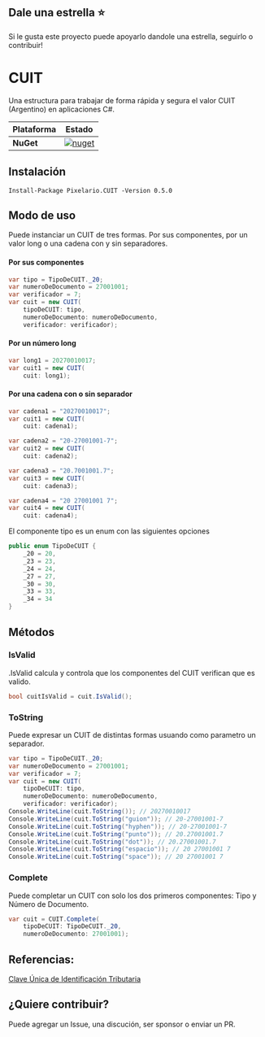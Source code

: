 ## Dale una estrella :star:
Si le gusta este proyecto puede apoyarlo dandole una estrella, seguirlo o contribuir!

# CUIT
Una estructura para trabajar de forma rápida y segura el valor CUIT (Argentino) en aplicaciones C#.

Plataforma | Estado
--- | ---
**NuGet** | [![nuget](https://img.shields.io/nuget/v/Pixelario.CUIT.svg)](https://www.nuget.org/packages/Pixelario.CUIT/)

## Instalación
```
Install-Package Pixelario.CUIT -Version 0.5.0
```

## Modo de uso
Puede instanciar un CUIT de tres formas. Por sus componentes, por un valor long o una cadena con y sin separadores.

#### Por sus componentes
```c#
var tipo = TipoDeCUIT._20;
var numeroDeDocumento = 27001001;
var verificador = 7;
var cuit = new CUIT(
    tipoDeCUIT: tipo, 
    numeroDeDocumento: numeroDeDocumento, 
    verificador: verificador);
```

#### Por un número long
```c#
var long1 = 20270010017;
var cuit1 = new CUIT(
    cuit: long1);
```

#### Por una cadena con o sin separador
```c#
var cadena1 = "20270010017";
var cuit1 = new CUIT(
    cuit: cadena1);

var cadena2 = "20-27001001-7";
var cuit2 = new CUIT(
    cuit: cadena2);

var cadena3 = "20.7001001.7";
var cuit3 = new CUIT(
    cuit: cadena3);

var cadena4 = "20 27001001 7";
var cuit4 = new CUIT(
    cuit: cadena4);
```

El componente tipo es un enum con las siguientes opciones
```c#
public enum TipoDeCUIT {
    _20 = 20,
    _23 = 23,
    _24 = 24,
    _27 = 27,
    _30 = 30,
    _33 = 33,
    _34 = 34
}
```

## Métodos

### IsValid
.IsValid calcula y controla que los componentes del CUIT verifican que es valido.
```c#
bool cuitIsValid = cuit.IsValid();
```

### ToString
Puede expresar un CUIT de distintas formas usuando como parametro un separador.
```c#
var tipo = TipoDeCUIT._20;
var numeroDeDocumento = 27001001;
var verificador = 7;
var cuit = new CUIT(
    tipoDeCUIT: tipo, 
    numeroDeDocumento: numeroDeDocumento, 
    verificador: verificador);
Console.WriteLine(cuit.ToString()); // 20270010017
Console.WriteLine(cuit.ToString("guion")); // 20-27001001-7
Console.WriteLine(cuit.ToString("hyphen")); // 20-27001001-7
Console.WriteLine(cuit.ToString("punto")); // 20.27001001.7
Console.WriteLine(cuit.ToString("dot")); // 20.27001001.7
Console.WriteLine(cuit.ToString("espacio")); // 20 27001001 7
Console.WriteLine(cuit.ToString("space")); // 20 27001001 7
```

### Complete
Puede completar un CUIT con solo los dos primeros componentes: Tipo y Número de Documento.
```c#
var cuit = CUIT.Complete(
    tipoDeCUIT: TipoDeCUIT._20,
    numeroDeDocumento: 27001001);

```

## Referencias:

[Clave Única de Identificación Tributaria](https://es.wikipedia.org/wiki/Clave_%C3%9Anica_de_Identificaci%C3%B3n_Tributaria)

## ¿Quiere contribuir?
Puede agregar un Issue, una discución, ser sponsor o enviar un PR.
